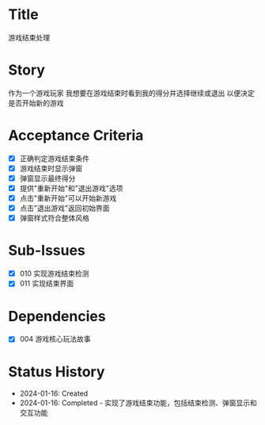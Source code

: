 # Title
游戏结束处理

# Story
作为一个游戏玩家
我想要在游戏结束时看到我的得分并选择继续或退出
以便决定是否开始新的游戏

# Acceptance Criteria
- [x] 正确判定游戏结束条件
- [x] 游戏结束时显示弹窗
- [x] 弹窗显示最终得分
- [x] 提供"重新开始"和"退出游戏"选项
- [x] 点击"重新开始"可以开始新游戏
- [x] 点击"退出游戏"返回初始界面
- [x] 弹窗样式符合整体风格

# Sub-Issues
- [x] 010 实现游戏结束检测
- [x] 011 实现结束界面

# Dependencies
- [x] 004 游戏核心玩法故事

# Status History
- 2024-01-16: Created
- 2024-01-16: Completed - 实现了游戏结束功能，包括结束检测、弹窗显示和交互功能
